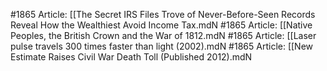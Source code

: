 #1865
Article: [[The Secret IRS Files Trove of Never-Before-Seen Records Reveal How the Wealthiest Avoid Income Tax.mdN
#1865
Article: [[Native Peoples, the British Crown and the War of 1812.mdN
#1865
Article: [[Laser pulse travels 300 times faster than light (2002).mdN
#1865
Article: [[New Estimate Raises Civil War Death Toll (Published 2012).mdN

